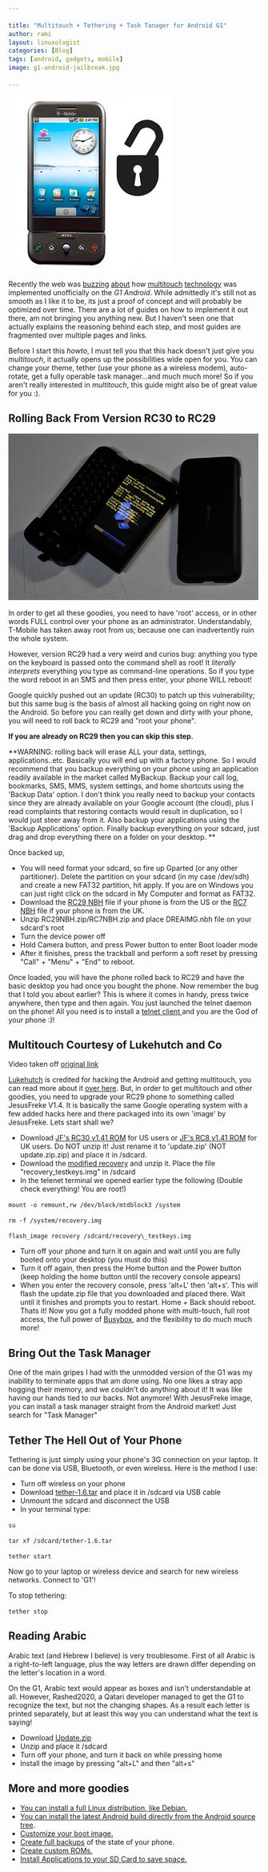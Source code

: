```yaml
---

title: "Multitouch + Tethering + Task Tanager for Android G1"
author: rami
layout: linuxologist 
categories: [Blog]
tags: [android, gadgets, mobile]
image: g1-android-jailbreak.jpg

---
```


![g1-android-jailbreak](/assets/images/content/blog/g1-android-jailbreak.jpg)

Recently the web was [buzzing](http://i.gizmodo.com/5139087/multitouch-implemented-on-g1-android-unofficially) [about](http://www.engadget.com/2009/01/25/get-your-hack-on-unofficial-multi-touch-support-released-for-an/) how [multitouch](http://www.talkandroid.com/556-android-g1-multitouch/) [technology](http://androidcommunity.com/multitouch-hack-for-t-mobile-g1-video-demo-20090126/) was implemented unofficially on the *G1 Android*. While admittedly it's still not as smooth as I like it to be, its just a proof of concept and will probably be optimized over time. There are a lot of guides on how to implement it out there, am not bringing you anything new. But I haven't seen one that actually explains the reasoning behind each step, and most guides are fragmented over multiple pages and links.

Before I start this *howto*, I must tell you that this hack doesn't just give you *multitouch*, it actually opens up the possibilities wide open for you. You can change your theme, tether (use your phone as a wireless modem), auto-rotate, get a fully operable task manager...and much much more! So if you aren't really interested in *multitouch*, this guide might also be of great value for you :).

## Rolling Back From Version RC30 to RC29

![g1-android-jailbreak-1](/assets/images/content/blog/g1-android-jailbreak-2.jpg)

In order to get all these goodies, you need to have 'root' access, or in other words FULL control over your phone as an administrator. Understandably, T-Mobile has taken away root from us; because one can inadvertently ruin the whole system.

However, version RC29 had a very weird and curios bug: anything you type on the keyboard is passed onto the command shell as root! It *literally interprets* everything you type as command-line operations. So if you type the word reboot in an SMS and then press enter, your phone WILL reboot! 

Google quickly pushed out an update (RC30) to patch up this vulnerability; but this same bug is the basis of almost all hacking going on right now on the Android. So before you can really get down and dirty with your phone, you will need to roll back to RC29 and "root your phone".

**If you are already on RC29 then you can skip this step.**

**WARNING: rolling back will erase ALL your data, settings, applications..etc. Basically you will end up with a factory phone. So I would recommend that you backup everything on your phone using an application readily available in the market called MyBackup. Backup your call log, bookmarks, SMS, MMS, system settings, and home shortcuts using the 'Backup Data' option. I don't think you really need to backup your contacts since they are already available on your Google account (the cloud), plus I read complaints that restoring contacts would result in duplication, so I would just steer away from it. Also backup your applications using the 'Backup Applications' option. Finally backup everything on your sdcard, just drag and drop everything there on a folder on your desktop. **

Once backed up,

* You will need format your sdcard, so fire up Gparted (or any other partitioner). Delete the partition on your sdcard (in my case /dev/sdh) and create a new FAT32 partition, hit apply.  If you are on Windows you can just right click on the sdcard in My Computer and format as FAT32.
* Download the [RC29 NBH](http://android-dls.com/files/upload/DREAIMG.nbh "http://android-dls.com/files/upload/DREAIMG.nbh") file if your phone is from the US or the [RC7 NBH](http://android-dls.com/files/upload/uk/DREAIMG.NBH "http://android-dls.com/files/upload/uk/DREAIMG.NBH") file if your phone is from the UK.
* Unzip RC29NBH.zip/RC7NBH.zip and place DREAIMG.nbh file on your sdcard's root
* Turn the device power off
* Hold Camera button, and press Power button to enter Boot loader mode
* After it finishes, press the trackball and perform a soft reset by pressing "Call" + "Menu" + "End" to reboot.

Once loaded, you will have the phone rolled back to RC29 and have the basic desktop you had once you bought the phone. Now remember the bug that I told you about earlier? This is where it comes in handy, press twice anywhere, then type and then again. You just launched the telnet daemon on the phone! All you need is to install a [telnet client ](http://android-dls.com/files/apps/Telnet.apk)and you are the God of your phone :)!

## Multitouch Courtesy of Lukehutch and Co

Video taken off [original link](https://www.youtube.com/watch?v=2ZEshnuQcno)

[Lukehutch](http://lukehutch.wordpress.com) is credited for hacking the Android and getting multitouch, you can read more about it [over here](http://lukehutch.wordpress.com/2009/01/25/get-multi-touch-support-on-your-t-mobile-g1-today/). But, in order to get multitouch and other goodies, you need to upgrade your RC29 phone to something called JesusFreke V1.4\. It is basically the same Google operating system with a few added hacks here and there packaged into its own 'image' by JesusFreke. Lets start shall we?

* Download [JF's RC30 v1.41 ROM](http://android-dls.com/files/jf/v1.41/JFv1.41_RC30.zip "http://android-dls.com/files/jf/v1.41/JFv1.41_RC30.zip") for US users or [JF's RC8 v1.41 ROM](http://android-dls.com/files/jf/v1.41/JFv1.41_RC8.zip "http://android-dls.com/files/jf/v1.41/JFv1.41_RC8.zip") for UK users. Do NOT unzip it! Just rename it to 'update.zip' (NOT update.zip.zip) and place it in /sdcard.
* Download the [modified recovery](http://android-dls.com/files/jf/AndroidMod.zip "http://android-dls.com/files/jf/AndroidMod.zip") and unzip it. Place the file "recovery\_testkeys.img" in /sdcard
* In the telenet terminal we opened earlier type the following (Double check everything! You are root!)

`mount -o remount,rw /dev/block/mtdblock3 /system` 

`rm -f /system/recovery.img` 

`flash_image recovery /sdcard/recovery\_testkeys.img`

* Turn off your phone and turn it on again and wait until you are fully booted onto your desktop (you must do this)
* Turn it off again, then press the Home button and the Power button (keep holding the home button until the recovery console appears)
* When you enter the recovery console, press 'alt+L' then 'alt+s'. This will flash the update.zip file that you downloaded and placed there. Wait until it finishes and prompts you to restart. Home + Back should reboot.
Thats it! Now you got a fully modded phone with multi-touch, full root access, the full power of [Busybox](http://en.wikipedia.org/wiki/BusyBox), and the flexibility to do much much more!

## Bring Out the Task Manager

One of the main gripes I had with the unmodded version of the G1 was my inability to terminate apps that am done using. No one likes a stray app hogging their memory, and we couldn't do anything about it! It was like having our hands tied to our backs. Not anymore! With JesusFreke image, you can install a task manager straight from the Android market! Just search for "Task Manager"

## Tether The Hell Out of Your Phone

Tethering is just simply using your phone's 3G connection on your laptop. It can be done via USB, Bluetooth, or even wireless. Here is the method I use:
* Turn off wireless on your phone
* Download [tether-1.6.tar](http://www.parrothd.com/tether-1.6.tar) and place it in /sdcard via USB cable
* Unmount the sdcard and disconnect the USB
* In your terminal type:

`su` 

`tar xf /sdcard/tether-1.6.tar` 

`tether start` 

Now go to your laptop or wireless device and search for new wireless networks. Connect to 'G1'!

To stop tethering: 

`tether stop`

## Reading Arabic

Arabic text (and Hebrew I believe) is very troublesome. First of all Arabic is a right-to-left language, plus the way letters are drawn differ depending on the letter's location in a word.

On the G1, Arabic text would appear as boxes and isn't understandable at all. However, Rashed2020, a Qatari developer managed to get the G1 to recognize the text, but not the changing shapes. As a result each letter is printed separately, but at least this way you can understand what the text is saying!

* Download [Update.zip](http://www.2shared.com/file/4721532/c336ef8d/update.html)
* Unzip and place it /sdcard
* Turn off your phone, and turn it back on while pressing home
* Install the image by pressing "alt+L" and then "alt+s"

## More and more goodies

* [You can install a full Linux distribution, like Debian.](http://www.saurik.com/id/10)
* [You can install the latest Android build directly from the Android source tree](http://www.koushikdutta.com/2008/12/building-android-source-and-deploying.html).
* [Customize your boot image.](http://forum.xda-developers.com/showthread.php?t=456071)
* [Create full backups](http://forum.xda-developers.com/showthread.php?t=459830) of the state of your phone.
* [Create custom ROMs.](http://forum.xda-developers.com/showthread.php?t=466174)
* [Install Applications to your SD Card to save space.](http://forum.xda-developers.com/showthread.php?t=462882)
